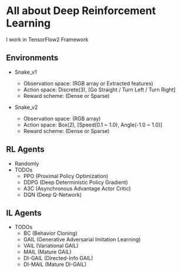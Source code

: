 # All about Deep Reinforcement Learning

I work in TensorFlow2 Framework

## Environments
- Snake_v1
    - Observation space: (RGB array or Extracted features)
    - Action space: Discrete(3), [Go Straight / Turn Left / Turn Right]
    - Reward scheme: (Dense or Sparse)
    
- Snake_v2
    - Observation space: (RGB array)
    - Action space: Box(2), [Speed(0.1 ~ 1.0), Angle(-1.0 ~ 1.0)]
    - Reward scheme: (Dense or Sparse)


## RL Agents
- Randomly
- TODOs
    - PPO (Proximal Policy Optimization)
    - DDPG (Deep Deterministic Policy Gradient)
    - A3C (Asynchronous Advantage Actor Critic)
    - DQN (Deep Q-Network)

## IL Agents
- TODOs
    - BC (Behavior Cloning)
    - GAIL (Generative Adversarial Imitation Learning)
    - VAIL (Variational GAIL)
    - MAIL (Mature GAIL)
    - DI-GAIL (Directed-Info GAIL)
    - DI-MAIL (Mature DI-GAIL)
